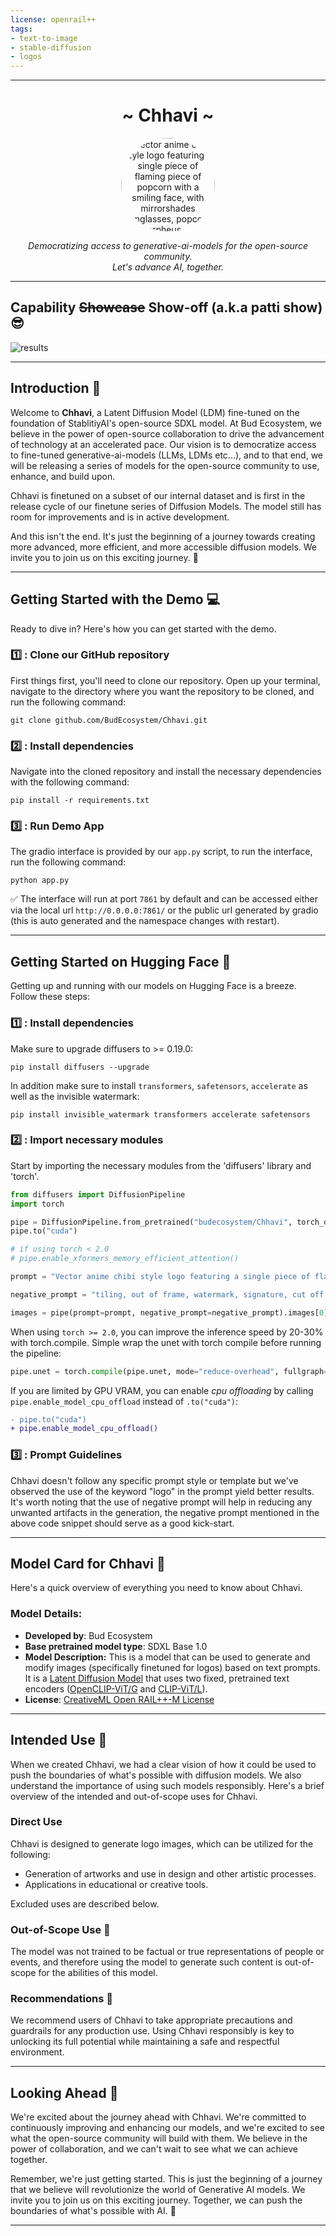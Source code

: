 ```yaml
---
license: openrail++
tags:
- text-to-image
- stable-diffusion
- logos
---
```


---

<div align="center"><h1 align="center">~ Chhavi ~</h1><img src="https://huggingface.co/budecosystem/Chhavi/resolve/main/cool.png" alt="Vector anime chibi style logo featuring a single piece of flaming piece of popcorn with a smiling face, with mirrorshades sunglasses, popcorn as morpheus, clean composition, symmetrical" width=150 style="border-radius: 150px;"></div>


<p align="center"><i>Democratizing access to generative-ai-models for the open-source community.<br>Let's advance AI, together. </i></p>

---

## Capability ~~Showcase~~ Show-off (a.k.a patti show) 😎

![results](https://huggingface.co/budecosystem/Chhavi/resolve/main/demo.png)

---

<h2> Introduction 🎉 </h2>

Welcome to **Chhavi**, a Latent Diffusion Model (LDM) fine-tuned on the foundation of StablitiyAI's open-source SDXL model. At Bud Ecosystem, we believe in the power of open-source collaboration to drive the advancement of technology at an accelerated pace. Our vision is to democratize access to fine-tuned generative-ai-models (LLMs, LDMs etc...), and to that end, we will be releasing a series of models for the open-source community to use, enhance, and build upon.

Chhavi is finetuned on a subset of our internal dataset and is first in the release cycle of our finetune series of Diffusion Models. The model still has room for improvements and is in active development.

And this isn't the end. It's just the beginning of a journey towards creating more advanced, more efficient, and more accessible diffusion models. We invite you to join us on this exciting journey. 🚀

---

<h2>Getting Started with the Demo 💻</h2>

Ready to dive in? Here's how you can get started with the demo.

<h3>1️⃣ : Clone our GitHub repository</h3>

First things first, you'll need to clone our repository. Open up your terminal, navigate to the directory where you want the repository to be cloned, and run the following command:

```
git clone github.com/BudEcosystem/Chhavi.git
```

<h3>2️⃣ : Install dependencies</h3>

Navigate into the cloned repository and install the necessary dependencies with the following command:

```
pip install -r requirements.txt
```

<h3>3️⃣ : Run Demo App</h3>

The gradio interface is provided by our `app.py` script, to run the interface, run the following command:

```
python app.py
```

✅ The interface will run at port `7861` by default and can be accessed either via the local url `http://0.0.0.0:7861/` or the public url generated by gradio (this is auto generated and the namespace changes with restart).

---

<h2>Getting Started on Hugging Face 🤗</h2>

Getting up and running with our models on Hugging Face is a breeze. Follow these steps:

<h3>1️⃣ : Install dependencies</h3>

Make sure to upgrade diffusers to >= 0.19.0:
```
pip install diffusers --upgrade
```

In addition make sure to install `transformers`, `safetensors`, `accelerate` as well as the invisible watermark:
```
pip install invisible_watermark transformers accelerate safetensors
```

<h3> 2️⃣ : Import necessary modules</h3>

Start by importing the necessary modules from the 'diffusers' library and 'torch'.

```py
from diffusers import DiffusionPipeline
import torch

pipe = DiffusionPipeline.from_pretrained("budecosystem/Chhavi", torch_dtype=torch.float16, use_safetensors=True)
pipe.to("cuda")

# if using torch < 2.0
# pipe.enable_xformers_memory_efficient_attention()

prompt = "Vector anime chibi style logo featuring a single piece of flaming piece of popcorn with a smiling face, with mirrorshades sunglasses, popcorn as morpheus, clean composition, symmetrical"

negative_prompt = "tiling, out of frame, watermark, signature, cut off, low contrast, underexposed, overexposed, bad art, beginner, amateur"

images = pipe(prompt=prompt, negative_prompt=negative_prompt).images[0]
```

When using `torch >= 2.0`, you can improve the inference speed by 20-30% with torch.compile. Simple wrap the unet with torch compile before running the pipeline:
```py
pipe.unet = torch.compile(pipe.unet, mode="reduce-overhead", fullgraph=True)
```

If you are limited by GPU VRAM, you can enable *cpu offloading* by calling `pipe.enable_model_cpu_offload`
instead of `.to("cuda")`:

```diff
- pipe.to("cuda")
+ pipe.enable_model_cpu_offload()
```

<h3> 3️⃣ : Prompt Guidelines</h3>


Chhavi doesn't follow any specific prompt style or template but we've observed the use of the keyword "logo" in the prompt yield better results. It's worth noting that the use of negative prompt will help in reducing any unwanted artifacts in the generation, the negative prompt mentioned in the above code snippet should serve as a good kick-start.

---

<h2>Model Card for Chhavi 📄</h2>

Here's a quick overview of everything you need to know about Chhavi.

<h3>Model Details:</h3>


- **Developed by**: Bud Ecosystem
- **Base pretrained model type**: SDXL Base 1.0
- **Model Description:** This is a model that can be used to generate and modify images (specifically finetuned for logos) based on text prompts. It is a [Latent Diffusion Model](https://arxiv.org/abs/2112.10752) that uses two fixed, pretrained text encoders ([OpenCLIP-ViT/G](https://github.com/mlfoundations/open_clip) and [CLIP-ViT/L](https://github.com/openai/CLIP/tree/main)).
- **License**: [CreativeML Open RAIL++-M License](https://huggingface.co/budecosystem/Chhavi/blob/main/LICENSE.md)

---

<h2>Intended Use 💼</h2>

When we created Chhavi, we had a clear vision of how it could be used to push the boundaries of what's possible with diffusion models. We also understand the importance of using such models responsibly. Here's a brief overview of the intended and out-of-scope uses for Chhavi.

<h3>Direct Use</h3>

Chhavi is designed to generate logo images, which can be utilized for the following: 

- Generation of artworks and use in design and other artistic processes.
- Applications in educational or creative tools.


Excluded uses are described below.

<h3>Out-of-Scope Use 🚩</h3>

The model was not trained to be factual or true representations of people or events, and therefore using the model to generate such content is out-of-scope for the abilities of this model.

<h3>Recommendations 🧠</h3>

We recommend users of Chhavi to take appropriate precautions and guardrails for any production use. Using Chhavi responsibly is key to unlocking its full potential while maintaining a safe and respectful environment.

---

<h2>Looking Ahead 👀</h2>

We're excited about the journey ahead with Chhavi. We're committed to continuously improving and enhancing our models, and we're excited to see what the open-source community will build with them. We believe in the power of collaboration, and we can't wait to see what we can achieve together.

Remember, we're just getting started. This is just the beginning of a journey that we believe will revolutionize the world of Generative AI models. We invite you to join us on this exciting journey. Together, we can push the boundaries of what's possible with AI. 🚀

---
